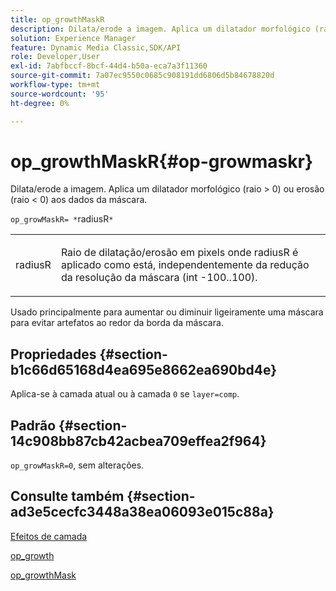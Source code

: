 ```yaml
---
title: op_growthMaskR
description: Dilata/erode a imagem. Aplica um dilatador morfológico (raio > 0) ou erosão (raio < 0) aos dados da máscara.
solution: Experience Manager
feature: Dynamic Media Classic,SDK/API
role: Developer,User
exl-id: 7abfbccf-8bcf-44d4-b50a-eca7a3f11360
source-git-commit: 7a07ec9550c0685c908191dd6806d5b84678820d
workflow-type: tm+mt
source-wordcount: '95'
ht-degree: 0%

---
```


# op_growthMaskR{#op-growmaskr}

Dilata/erode a imagem. Aplica um dilatador morfológico (raio > 0) ou erosão (raio &lt; 0) aos dados da máscara.

`op_growMaskR= *`radiusR`*`

<table id="simpletable_3BAA4523D29E447FA7A4C9009B3E8344"> 
 <tr class="strow"> 
  <td class="stentry"> <p><span class="codeph"><span class="varname"> radiusR</span></span> </p> </td> 
  <td class="stentry"> <p>Raio de dilatação/erosão em pixels onde <span class="codeph"><span class="varname"> radiusR</span></span> é aplicado como está, independentemente da redução da resolução da máscara (int -100..100). </p></td> 
 </tr> 
</table>

Usado principalmente para aumentar ou diminuir ligeiramente uma máscara para evitar artefatos ao redor da borda da máscara.

## Propriedades {#section-b1c66d65168d4ea695e8662ea690bd4e}

Aplica-se à camada atual ou à camada `0` se `layer=comp`.

## Padrão {#section-14c908bb87cb42acbea709effea2f964}

`op_growMaskR=0`, sem alterações.

## Consulte também {#section-ad3e5cecfc3448a38ea06093e015c88a}

[Efeitos de camada](../../../../../is-api/http-ref/image-serving-api-ref/c-http-protocol-reference/c-syntax-and-features/r-layer-effects.md#reference-82a6b5311b3d4471ad2799adb3b2201c)

[op_growth](../../../../../is-api/http-ref/image-serving-api-ref/c-http-protocol-reference/c-command-reference/r-op-grow.md#reference-f95f3291c78c42b9a34b1b7e177e739a)

[op_growthMask](../../../../../is-api/http-ref/image-serving-api-ref/c-http-protocol-reference/c-command-reference/r-op-growmask.md#reference-f0f9000af3ae43aba73d3ac1826710a1)
